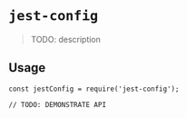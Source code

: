# `jest-config`

> TODO: description

## Usage

```
const jestConfig = require('jest-config');

// TODO: DEMONSTRATE API
```
